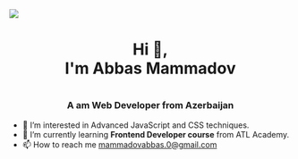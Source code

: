 <img src="https://topdev.vn/blog/wp-content/uploads/2023/02/front-end.png">
<h1 align="center">Hi 👋,<br>
I'm Abbas Mammadov
</h1>
<h1></h1>
<h3 align="center">A am Web Developer from Azerbaijan</h3>


- 👀 I’m interested in Advanced JavaScript and CSS techniques.
- 🌱 I’m currently learning <strong>Frontend Developer course</strong>  from ATL Academy.
- 📫 How to reach me <a href="mailto:mammadovabbas.0@gmail.com">mammadovabbas.0@gmail.com</a>

<!---
AbbasMemmedov/AbbasMemmedov is a ✨ special ✨ repository because its `README.md` (this file) appears on your GitHub profile.
You can click the Preview link to take a look at your changes.
--->
